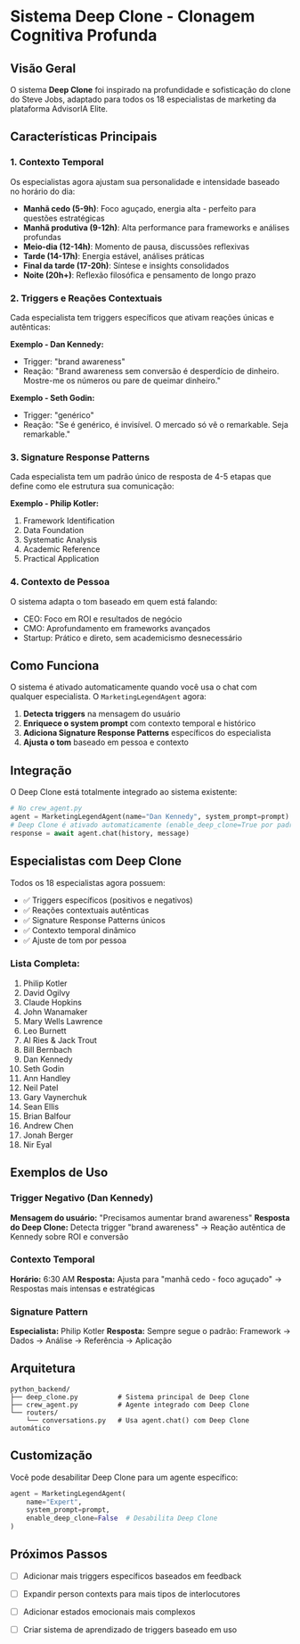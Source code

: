 # Sistema Deep Clone - Clonagem Cognitiva Profunda

## Visão Geral

O sistema **Deep Clone** foi inspirado na profundidade e sofisticação do clone do Steve Jobs, adaptado para todos os 18 especialistas de marketing da plataforma AdvisorIA Elite.

## Características Principais

### 1. Contexto Temporal
Os especialistas agora ajustam sua personalidade e intensidade baseado no horário do dia:
- **Manhã cedo (5-9h)**: Foco aguçado, energia alta - perfeito para questões estratégicas
- **Manhã produtiva (9-12h)**: Alta performance para frameworks e análises profundas
- **Meio-dia (12-14h)**: Momento de pausa, discussões reflexivas
- **Tarde (14-17h)**: Energia estável, análises práticas
- **Final da tarde (17-20h)**: Síntese e insights consolidados
- **Noite (20h+)**: Reflexão filosófica e pensamento de longo prazo

### 2. Triggers e Reações Contextuais
Cada especialista tem triggers específicos que ativam reações únicas e autênticas:

**Exemplo - Dan Kennedy:**
- Trigger: "brand awareness"
- Reação: "Brand awareness sem conversão é desperdício de dinheiro. Mostre-me os números ou pare de queimar dinheiro."

**Exemplo - Seth Godin:**
- Trigger: "genérico"
- Reação: "Se é genérico, é invisível. O mercado só vê o remarkable. Seja remarkable."

### 3. Signature Response Patterns
Cada especialista tem um padrão único de resposta de 4-5 etapas que define como ele estrutura sua comunicação:

**Exemplo - Philip Kotler:**
1. Framework Identification
2. Data Foundation
3. Systematic Analysis
4. Academic Reference
5. Practical Application

### 4. Contexto de Pessoa
O sistema adapta o tom baseado em quem está falando:
- CEO: Foco em ROI e resultados de negócio
- CMO: Aprofundamento em frameworks avançados
- Startup: Prático e direto, sem academicismo desnecessário

## Como Funciona

O sistema é ativado automaticamente quando você usa o chat com qualquer especialista. O `MarketingLegendAgent` agora:

1. **Detecta triggers** na mensagem do usuário
2. **Enriquece o system prompt** com contexto temporal e histórico
3. **Adiciona Signature Response Patterns** específicos do especialista
4. **Ajusta o tom** baseado em pessoa e contexto

## Integração

O Deep Clone está totalmente integrado ao sistema existente:

```python
# No crew_agent.py
agent = MarketingLegendAgent(name="Dan Kennedy", system_prompt=prompt)
# Deep Clone é ativado automaticamente (enable_deep_clone=True por padrão)
response = await agent.chat(history, message)
```

## Especialistas com Deep Clone

Todos os 18 especialistas agora possuem:
- ✅ Triggers específicos (positivos e negativos)
- ✅ Reações contextuais autênticas
- ✅ Signature Response Patterns únicos
- ✅ Contexto temporal dinâmico
- ✅ Ajuste de tom por pessoa

### Lista Completa:
1. Philip Kotler
2. David Ogilvy
3. Claude Hopkins
4. John Wanamaker
5. Mary Wells Lawrence
6. Leo Burnett
7. Al Ries & Jack Trout
8. Bill Bernbach
9. Dan Kennedy
10. Seth Godin
11. Ann Handley
12. Neil Patel
13. Gary Vaynerchuk
14. Sean Ellis
15. Brian Balfour
16. Andrew Chen
17. Jonah Berger
18. Nir Eyal

## Exemplos de Uso

### Trigger Negativo (Dan Kennedy)
**Mensagem do usuário:** "Precisamos aumentar brand awareness"
**Resposta do Deep Clone:** Detecta trigger "brand awareness" → Reação autêntica de Kennedy sobre ROI e conversão

### Contexto Temporal
**Horário:** 6:30 AM
**Resposta:** Ajusta para "manhã cedo - foco aguçado" → Respostas mais intensas e estratégicas

### Signature Pattern
**Especialista:** Philip Kotler
**Resposta:** Sempre segue o padrão: Framework → Dados → Análise → Referência → Aplicação

## Arquitetura

```
python_backend/
├── deep_clone.py          # Sistema principal de Deep Clone
├── crew_agent.py          # Agente integrado com Deep Clone
└── routers/
    └── conversations.py   # Usa agent.chat() com Deep Clone automático
```

## Customização

Você pode desabilitar Deep Clone para um agente específico:

```python
agent = MarketingLegendAgent(
    name="Expert",
    system_prompt=prompt,
    enable_deep_clone=False  # Desabilita Deep Clone
)
```

## Próximos Passos

- [ ] Adicionar mais triggers específicos baseados em feedback
- [ ] Expandir person contexts para mais tipos de interlocutores
- [ ] Adicionar estados emocionais mais complexos
- [ ] Criar sistema de aprendizado de triggers baseado em uso

